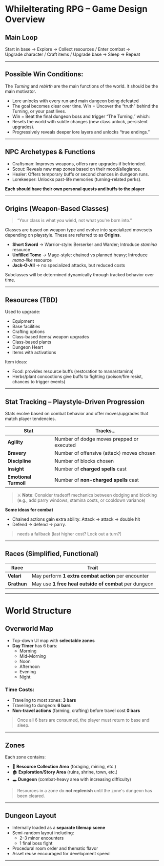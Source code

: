 # WhileIterating RPG – Game Design Overview

## Main Loop
Start in base → Explore → Collect resources / Enter combat →  
Upgrade character / Craft items / Upgrade base → Sleep → Repeat

---

## Possible Win Conditions:
The *Turning* and *rebirth* are the main functions of the world. It should be the main motivator.
- Lore unlocks with every run and main dungeon being defeated
- The goal becomes clear over time. Win = Uncover the “truth” behind the Turning, or your past lives.
- Win = Beat the final dungeon boss and trigger “The Turning,” which:
- Resets the world with subtle changes (new class unlock, persistent upgrades).
- Progressively reveals deeper lore layers and unlocks “true endings.”

---

## NPC Archetypes & Functions
- Craftsman: Improves weapons, offers rare upgrades if befriended.
- Scout: Reveals new map zones based on their mood/allegiance.
- Healer: Offers temporary buffs or second chances in dungeon runs.
- Lorekeeper: Unlocks past-life memories (turning-related perks).

**Each should have their own personal quests and buffs to the player**

---

## Origins (Weapon-Based Classes)
> “Your class is what you wield, not what you're born into.”

Classes are based on weapon type and evolve into specialized movesets depending on playstyle. These are referred to as **Origins**.

- **Short Sword** → Warrior-style: Berserker and Warder; Introduce *stamina* resource
- **Unfilled Tome** → Mage-style: chained vs planned heavy; Introduce *mana-like* resource
- **Jack-O-All** → no specialized attacks, but reduced costs

Subclasses will be determined dynamically through tracked behavior over time.

---

## Resources (TBD)
Used to upgrade:
- Equipment
- Base facilities
- Crafting options
- Class-based items/ weapon upgrades
- Class-based plants
- Dungeon Heart
- Items with activations


Item ideas:
- Food: provides resource buffs (restoration to mana/stamina)
- Herbs/plant concoctions give buffs to fighting (poison/fire resist, chances to trigger events)

---

## Stat Tracking – Playstyle-Driven Progression

Stats evolve based on combat behavior and offer moves/upgrades that match player tendencies.

| Stat               | Tracks...                                     |
|--------------------|-----------------------------------------------|
| **Agility**         | Number of dodge moves prepped or executed     |
| **Bravery**         | Number of offensive (attack) moves chosen     |
| **Discipline**      | Number of blocks chosen                       |
| **Insight**         | Number of **charged spells** cast             |
| **Emotional Turmoil** | Number of **non-charged spells** cast     |

> ⚔️ **Note**: Consider tradeoff mechanics between dodging and blocking (e.g., add parry windows, stamina costs, or cooldown variance)

**Some ideas for combat**
- Chained actions gain extra ability: Attack -> attack -> double hit
- Defend -> defend -> parry. 
> needs a fallback (last higher cost? Lock out a turn?)

---

## Races (Simplified, Functional)

| Race     | Trait                                       |
|----------|---------------------------------------------|
| **Velari**   | May perform **1 extra combat action** per encounter |
| **Grathun**  | May use **1 free heal outside of combat** per dungeon |

---

# World Structure

## Overworld Map
- Top-down UI map with **selectable zones**
- **Day Timer** has 6 bars:  
  - Morning  
  - Mid-Morning  
  - Noon  
  - Afternoon  
  - Evening  
  - Night

### Time Costs:
- Traveling to most zones: **3 bars**
- Traveling to dungeon: **6 bars**
- **Non-travel actions** (farming, crafting) before travel cost **0 bars**

> Once all 6 bars are consumed, the player must return to base and sleep.

---

## Zones

Each zone contains:
- 🌿 **Resource Collection Area** (foraging, mining, etc.)
- 🏚️ **Exploration/Story Area** (ruins, shrine, town, etc.)
- 🕳️ **Dungeon** (combat-heavy area with increasing difficulty)

> Resources in a zone do **not replenish** until the zone's dungeon has been cleared.

---

## Dungeon Layout

- Internally loaded as a **separate tilemap scene**
- Semi-random layout including:
  - 2–3 minor encounters
  - 1 final boss fight
- Procedural room order and thematic flavor
- Asset reuse encouraged for development speed

---
